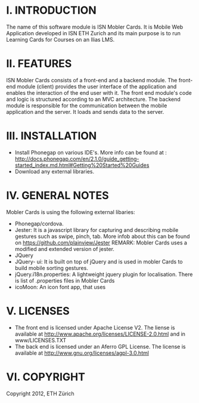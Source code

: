 I. INTRODUCTION 
===============

The name of this software module is ISN Mobler Cards. It is Mobile Web Application developed in ISN ETH Zurich and its main purpose is to run Learning Cards for Courses on an Ilias LMS. 


II. FEATURES
============

ISN Mobler Cards consists of a front-end and a backend module. The front-end module (client) provides the user interface of the application and enables the interaction of the end user with it.
The front end module's code and logic is structured according to an MVC architecture. The backend module is responsible for the communication between the mobile application and the server. 
It loads and sends data to the server.


III. INSTALLATION
=================

- Install Phonegap on various IDE's. More info can be found at : http://docs.phonegap.com/en/2.1.0/guide_getting-started_index.md.html#Getting%20Started%20Guides
- Download any external libraries.


IV. GENERAL NOTES
=================

Mobler Cards is using the following external libaries:

- Phonegap/cordova.
- Jester: It is a javascript library for capturing and describing mobile gestures such as swipe, pinch, tab. More infob about
          this can be found on https://github.com/plainview/Jester REMARK: Mobler Cards uses a modified  and extended version of jester.
- JQuery
- JQuery- ui: It is built on top of jQuery and is used in mobler Cards to build mobile sorting gestures.
- jQuery.i18n.properties: A lightweight jquery plugin for localisation. There is list of .properties files in Mobler Cards
- icoMoon: An icon font app, that uses



V. LICENSES
===========

- The front end is licensed under  Apache License V2. The liense is available at http://www.apache.org/licenses/LICENSE-2.0.html and in www/LICENSES.TXT
- The back end is licensed under an Aferro GPL License. The license is available at http://www.gnu.org/licenses/agpl-3.0.html

VI. COPYRIGHT
=============

Copyright 2012, ETH Zürich 

